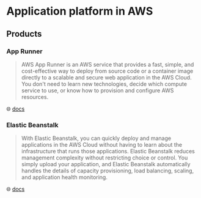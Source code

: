 # Application platform in AWS

## Products

### App Runner

> AWS App Runner is an AWS service that provides a fast, simple, and cost-effective way to deploy from source code or a container image directly to a scalable and secure web application in the AWS Cloud.
> You don't need to learn new technologies, decide which compute service to use, or know how to provision and configure AWS resources.

🌐 [docs](https://docs.aws.amazon.com/apprunner/latest/dg/what-is-apprunner.html)

### Elastic Beanstalk

> With Elastic Beanstalk, you can quickly deploy and manage applications in the AWS Cloud without having to learn about the infrastructure that runs those applications.
> Elastic Beanstalk reduces management complexity without restricting choice or control.
> You simply upload your application, and Elastic Beanstalk automatically handles the details of capacity provisioning, load balancing, scaling, and application health monitoring.

🌐 [docs](https://docs.aws.amazon.com/elasticbeanstalk/latest/dg/Welcome.html)
